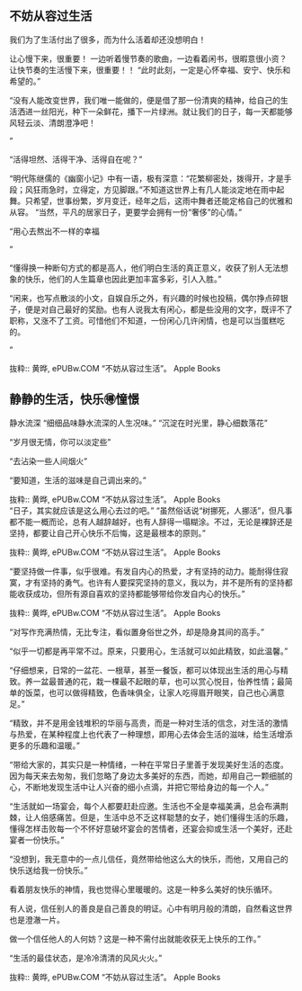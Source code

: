 ## 不妨从容过生活

我们为了生活付出了很多，而为什么活着却还没想明白！

让心慢下来，很重要！
一边听着慢节奏的歌曲，一边看着闲书，很暇意很小资？  让快节奏的生活慢下来，很重要！！
“此时此刻，一定是心怀幸福、安宁、快乐和希望的。”

“没有人能改变世界，我们唯一能做的，便是借了那一份清爽的精神，给自己的生活洒进一丝阳光，种下一朵鲜花，播下一片绿洲。就让我们的日子，每一天都能够风轻云淡、清朗澄净吧！

”

“活得坦然、活得干净、活得自在呢？”

“明代陈继儒的《幽窗小记》中有一语，极有深意：“花繁柳密处，拨得开，才是手段；风狂雨急时，立得定，方见脚跟。”不知道这世界上有几人能淡定地在雨中起舞。只希望，世事纷繁，岁月变迁，经年之后，这雨中舞者还能定格自己的优雅和从容。
“当然，平凡的居家日子，更要学会拥有一份“奢侈”的心情。”

“用心去熬出不一样的幸福

”

“懂得换一种断句方式的都是高人，他们明白生活的真正意义，收获了别人无法想象的快乐，他们的人生篇章也因此更加丰富多彩，引人入胜。”

“闲来，也写点散淡的小文，自娱自乐之外，有兴趣的时候也投稿，偶尔挣点碎银子，便是对自己最好的奖励。也有人说我太有闲心，都是些没用的文字，既评不了职称，又涨不了工资。可惜他们不知道，一份闲心几许闲情，也是可以当蛋糕吃的。

”

抜粋:: 黄晔, ePUBw.COM  “不妨从容过生活”。 Apple Books   
## 静静的生活，快乐🉐️憧憬
静水流深
“细细品味静水流深的人生况味。”
“沉淀在时光里，静心细数落花”

“岁月很无情，你可以淡定些”

“去沾染一些人间烟火”

“要知道，生活的滋味是自己调出来的。”

抜粋:: 黄晔, ePUBw.COM  “不妨从容过生活”。 Apple Books  
“日子，其实就应该是这么用心去过的吧。”
“虽然俗话说“树挪死，人挪活”，但凡事都不能一概而论，总有人越辞越好，也有人辞得一塌糊涂。不过，无论是裸辞还是坚持，都要让自己开心快乐不后悔，这是最根本的原则。”

抜粋:: 黄晔, ePUBw.COM  “不妨从容过生活”。 Apple Books  

“要坚持做一件事，似乎很难。有发自内心的热爱，才有坚持的动力。能耐得住寂寞，才有坚持的勇气。也许有人要探究坚持的意义，我以为，并不是所有的坚持都能收获成功，但所有源自喜欢的坚持都能够带给你发自内心的快乐。”

抜粋:: 黄晔, ePUBw.COM  “不妨从容过生活”。 Apple Books  

“对写作充满热情，无比专注，看似置身俗世之外，却是隐身其间的高手。”


“似乎一切都是再平常不过。原来，只要用心，生活就可以如此精致，如此温馨。”

“仔细想来，日常的一盆花、一根草，甚至一餐饭，都可以体现出生活的用心与精致。养一盆最普通的花，栽一棵最不起眼的草，也可以赏心悦目，怡养性情；最简单的饭菜，也可以做得精致，色香味俱全，让家人吃得眉开眼笑，自己也心满意足。”

“精致，并不是用金钱堆积的华丽与高贵，而是一种对生活的信念，对生活的激情与热爱，在某种程度上也代表了一种理想，即用心去体会生活的滋味，给生活增添更多的乐趣和温暖。”

“带给大家的，其实只是一种情绪，一种在平常日子里善于发现美好生活的态度。因为每天来去匆匆，我们忽略了身边太多美好的东西，而她，却用自己一颗细腻的心，不断地发现生活中让人兴奋的细小点滴，并把它带给身边的每一个人。”

“生活就如一场宴会，每个人都要赶赴应邀。生活也不全是幸福美满，总会布满荆棘，让人倍感痛苦。但是，生活中总不乏这样聪慧的女子，她们懂得生活的乐趣，懂得怎样击败每一个不怀好意破坏宴会的苦情者，还宴会抑或生活一个美好，还赴宴者一份快乐。”

“没想到，我无意中的一点儿信任，竟然带给他这么大的快乐，而他，又用自己的快乐送给我一份快乐。”

看着朋友快乐的神情，我也觉得心里暖暖的。这是一种多么美好的快乐循环。

有人说，信任别人的善良是自己善良的明证。心中有明月般的清朗，自然看这世界也是澄澈一片。

做一个信任他人的人何妨？这是一种不需付出就能收获无上快乐的工作。”

“生活的最佳状态，是冷冷清清的风风火火。”

抜粋:: 黄晔, ePUBw.COM  “不妨从容过生活”。 Apple Books  
